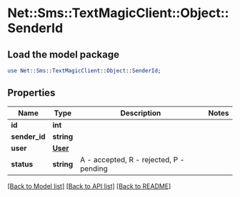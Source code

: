 # Net::Sms::TextMagicClient::Object::SenderId

## Load the model package
```perl
use Net::Sms::TextMagicClient::Object::SenderId;
```

## Properties
Name | Type | Description | Notes
------------ | ------------- | ------------- | -------------
**id** | **int** |  | 
**sender_id** | **string** |  | 
**user** | [**User**](User.md) |  | 
**status** | **string** | A - accepted, R - rejected, P - pending | 

[[Back to Model list]](../README.md#documentation-for-models) [[Back to API list]](../README.md#documentation-for-api-endpoints) [[Back to README]](../README.md)


